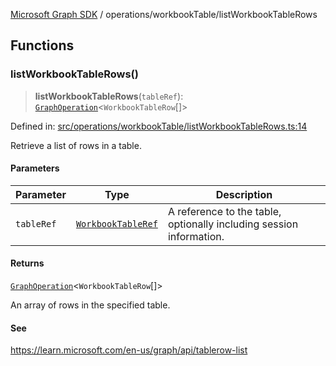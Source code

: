 [Microsoft Graph SDK](../../modules.md) / operations/workbookTable/listWorkbookTableRows

## Functions

### listWorkbookTableRows()

> **listWorkbookTableRows**(`tableRef`): [`GraphOperation`](../../models/GraphOperation.md#graphoperation)\<`WorkbookTableRow`[]\>

Defined in: [src/operations/workbookTable/listWorkbookTableRows.ts:14](https://github.com/Future-Secure-AI/microsoft-graph/blob/6f587d043e8277194e9b2feca914ab2cba9d258d/src/operations/workbookTable/listWorkbookTableRows.ts#L14)

Retrieve a list of rows in a table.

#### Parameters

| Parameter | Type | Description |
| ------ | ------ | ------ |
| `tableRef` | [`WorkbookTableRef`](../../models/WorkbookTableRef.md#workbooktableref) | A reference to the table, optionally including session information. |

#### Returns

[`GraphOperation`](../../models/GraphOperation.md#graphoperation)\<`WorkbookTableRow`[]\>

An array of rows in the specified table.

#### See

https://learn.microsoft.com/en-us/graph/api/tablerow-list
